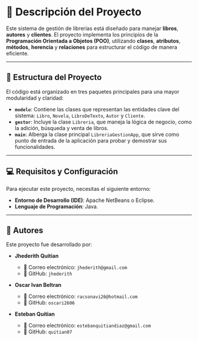 # 📝 Descripción del Proyecto

Este sistema de gestión de librerías está diseñado para manejar **libros**, **autores** y **clientes**. El proyecto implementa los principios de la **Programación Orientada a Objetos (POO)**, utilizando **clases**, **atributos**, **métodos**, **herencia** y **relaciones** para estructurar el código de manera eficiente.

---

## 📁 Estructura del Proyecto

El código está organizado en tres paquetes principales para una mayor modularidad y claridad:

* **`modelo`**: Contiene las clases que representan las entidades clave del sistema: `Libro`, `Novela`, `LibroDeTexto`, `Autor` y `Cliente`.
* **`gestor`**: Incluye la clase `Libreria`, que maneja la lógica de negocio, como la adición, búsqueda y venta de libros.
* **`main`**: Alberga la clase principal `LibreriaGestionApp`, que sirve como punto de entrada de la aplicación para probar y demostrar sus funcionalidades.

---

## 💻 Requisitos y Configuración

Para ejecutar este proyecto, necesitas el siguiente entorno:

* **Entorno de Desarrollo (IDE)**: Apache NetBeans o Eclipse.
* **Lenguaje de Programación**: Java.

---

## 👥 Autores

Este proyecto fue desarrollado por:

* **Jhederith Quitian**
    * 📧 Correo electrónico: `jhederith@gmail.com`
    * 🐙 GitHub: `jhederith`

* **Oscar Ivan Beltran**
    * 📧 Correo electrónico: `racsonavi26@hotmail.com`
    * 🐙 GitHub: `oscari2606`

* **Esteban Quitian**
    * 📧 Correo electrónico: `estebanquitiandiaz@gmail.com`
    * 🐙 GitHub: `quitian07`
